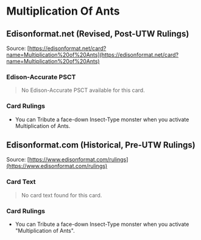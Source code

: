 # Multiplication Of Ants

## Edisonformat.net (Revised, Post-UTW Rulings)

Source: [https://edisonformat.net/card?name=Multiplication%20of%20Ants](https://edisonformat.net/card?name=Multiplication%20of%20Ants)

### Edison-Accurate PSCT

> No Edison-Accurate PSCT available for this card.

### Card Rulings

*   You can Tribute a face-down Insect-Type monster when you activate Multiplication of Ants.


## Edisonformat.com (Historical, Pre-UTW Rulings)

Source: [https://www.edisonformat.com/rulings](https://www.edisonformat.com/rulings)

### Card Text

> No card text found for this card.

### Card Rulings

*   You can Tribute a face-down Insect-Type monster when you activate "Multiplication of Ants".


